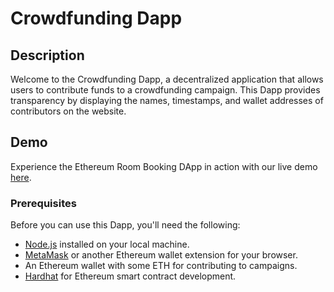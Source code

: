 # Crowdfunding Dapp

## Description

Welcome to the Crowdfunding Dapp, a decentralized application that allows users to contribute funds to a crowdfunding campaign. This Dapp provides transparency by displaying the names, timestamps, and wallet addresses of contributors on the website.

## Demo

Experience the Ethereum Room Booking DApp in action with our live demo [here](https://flenex-io.github.io/CrowdFunding/).

### Prerequisites

Before you can use this Dapp, you'll need the following:

- [Node.js](https://nodejs.org/) installed on your local machine.
- [MetaMask](https://metamask.io/) or another Ethereum wallet extension for your browser.
- An Ethereum wallet with some ETH for contributing to campaigns.
- [Hardhat](https://hardhat.org/) for Ethereum smart contract development.
